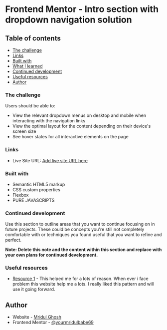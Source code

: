 # Frontend Mentor - Intro section with dropdown navigation solution


## Table of contents
  - [The challenge](#the-challenge)
  - [Links](#links)
  - [Built with](#built-with)
  - [What I learned](#what-i-learned)
  - [Continued development](#continued-development)
  - [Useful resources](#useful-resources)
- [Author](#author)


### The challenge

Users should be able to:

- View the relevant dropdown menus on desktop and mobile when interacting with the navigation links
- View the optimal layout for the content depending on their device's screen size
- See hover states for all interactive elements on the page


### Links

- Live Site URL: [Add live site URL here](https://your-live-site-url.com)



### Built with

- Semantic HTML5 markup
- CSS custom properties
- Flexbox
- PURE JAVASCRIPTS


### Continued development

Use this section to outline areas that you want to continue focusing on in future projects. These could be concepts you're still not completely comfortable with or techniques you found useful that you want to refine and perfect.

**Note: Delete this note and the content within this section and replace with your own plans for continued development.**

### Useful resources

- [Resource 1](https://stackoverflow.com/) - This helped me for a lots of reason. When ever i face problem this website help me a lots. I really liked this pattern and will use it going forward.


## Author

- Website - [Mridul Ghosh](https://yourmridulbabe69.github.io/myportfolio/)
- Frontend Mentor - [@yourmridulbabe69](https://www.frontendmentor.io/profile/yourmridulbabe69)


